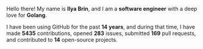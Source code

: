 Hello there! My name is **Ilya Brin**, and I am a **software engineer** with a deep love for **Golang**.

I have been using GitHub for the past **14 years**, and during that time, I have made **5435** contributions, opened **283** issues, submitted **169** pull requests, and contributed to **14** open-source projects.
